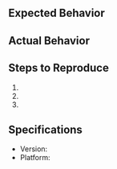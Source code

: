 ## Expected Behavior


## Actual Behavior


## Steps to Reproduce

  1.
  2.
  3.

## Specifications

  - Version:
  - Platform: